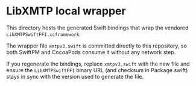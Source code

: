 # LibXMTP local wrapper

This directory hosts the generated Swift bindings that wrap the vendored `LibXMTPSwiftFFI.xcframework`.

The wrapper file `xmtpv3.swift` is committed directly to this repository, so both SwiftPM and CocoaPods consume it without any network step.

If you regenerate the bindings, replace `xmtpv3.swift` with the new file and ensure the `LibXMTPSwiftFFI` binary URL (and checksum in Package.swift) stays in sync with the version used to generate the file.


